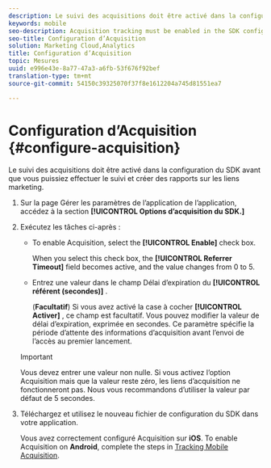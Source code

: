 ```yaml
---
description: Le suivi des acquisitions doit être activé dans la configuration du SDK avant que vous puissiez effectuer le suivi et créer des rapports sur les liens marketing.
keywords: mobile
seo-description: Acquisition tracking must be enabled in the SDK configuration before you can track and report on Marketing Links.
seo-title: Configuration d’Acquisition
solution: Marketing Cloud,Analytics
title: Configuration d’Acquisition
topic: Mesures
uuid: e996e43e-8a77-47a3-a6fb-53f676f92bef
translation-type: tm+mt
source-git-commit: 54150c39325070f37f8e1612204a745d81551ea7

---
```



# Configuration d’Acquisition {#configure-acquisition}

Le suivi des acquisitions doit être activé dans la configuration du SDK avant que vous puissiez effectuer le suivi et créer des rapports sur les liens marketing.

1. Sur la page Gérer les paramètres de l’application de l’application, accédez à la section **[!UICONTROL Options d’acquisition du SDK.]**
1. Exécutez les tâches ci-après :

   * To enable Acquisition, select the **[!UICONTROL Enable]** check box.

      When you select this check box, the **[!UICONTROL Referrer Timeout]** field becomes active, and the value changes from 0 to 5.

   * Entrez une valeur dans le champ Délai d’expiration du **[!UICONTROL référent (secondes)]** .

      (**Facultatif**) Si vous avez activé la case à cocher **[!UICONTROL Activer]** , ce champ est facultatif. Vous pouvez modifier la valeur de délai d’expiration, exprimée en secondes. Ce paramètre spécifie la période d’attente des informations d’acquisition avant l’envoi de l’accès au premier lancement.
   >[!IMPORTANT]
   >Vous devez entrer une valeur non nulle. Si vous activez l’option Acquisition mais que la valeur reste zéro, les liens d’acquisition ne fonctionneront pas. Nous vous recommandons d’utiliser la valeur par défaut de 5 secondes.

1. Téléchargez et utilisez le nouveau fichier de configuration du SDK dans votre application.

   Vous avez correctement configuré Acquisition sur **iOS**.
To enable Acquisition on **Android**, complete the steps in [Tracking Mobile Acquisition](/help/android/acquisition-main/acquisition.md).
